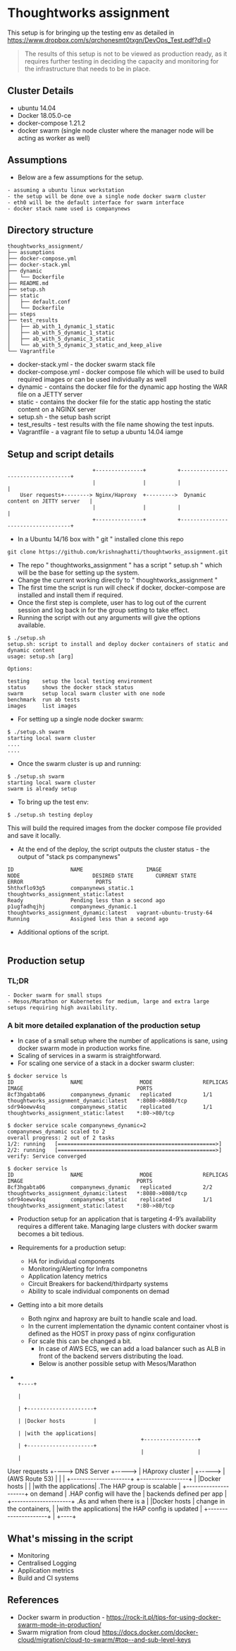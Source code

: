 # Thoughtworks assignment


This setup is for bringing up the testing env as detailed in https://www.dropbox.com/s/qrchonesmt0txgn/DevOps_Test.pdf?dl=0


> The results of this setup is not to be viewed as production ready, as it requires further testing in deciding the capacity and monitoring for the infrastructure that needs to be in place.


## Cluster Details

* ubuntu 14.04
* Docker 18.05.0-ce
* docker-compose 1.21.2
* docker swarm (single node cluster where the manager node will be acting as worker as well)


## Assumptions

* Below are a few assumptions for the setup.

```
- assuming a ubuntu linux workstation 
- the setup will be done ove a single node docker swarm cluster
- eth0 will be the default interface for swarm interface
- docker stack name used is companynews
```

## Directory structure

```
thoughtworks_assignment/
├── assumptions
├── docker-compose.yml
├── docker-stack.yml
├── dynamic
│   └── Dockerfile
├── README.md
├── setup.sh
├── static
│   ├── default.conf
│   └── Dockerfile
├── steps
├── test_results
│   ├── ab_with_1_dynamic_1_static
│   ├── ab_with_5_dynamic_1_static
│   ├── ab_with_5_dynamic_3_static
│   └── ab_with_5_dynamic_3_static_and_keep_alive
└── Vagrantfile
```

* docker-stack.yml - the docker swarm stack file
* docker-compose.yml - docker compose file which will be used to build required images or can be used individually as well
* dynamic - contains the docker file for the dynamic app hosting the WAR file on a JETTY server
* static - contains the docker file for the static app hosting the static content on a NGINX server 
* setup.sh - the setup bash script
* test_results - test results with the file name showing the test inputs.
* Vagrantfile - a vagrant file to setup a ubuntu 14.04 iamge 

## Setup and script details

                               +---------------+          +-----------------------------------+
                               |               |          |                                   |
        User requests+--------> Nginx/Haproxy  +--------->  Dynamic content on JETTY server   |
                               |               |          |                                   |
                               +---------------+          +-----------------------------------+


* In a Ubuntu 14/16 box with " git " installed clone this repo

```
git clone https://github.com/krishnaghatti/thoughtworks_assignment.git
```

* The repo " thoughtworks_assignment " has a script " setup.sh " which will be the base for setting up the system.
* Change the current working directly to " thoughtworks_assignment "
* The first time the script is run will check if docker, docker-compose are installed and install them if required.
* Once the first step is complete, user has to log out of the current session and log back in for the group setting to take effect.
* Running the script with out any arguments will give the options available.

```
$ ./setup.sh
setup.sh: script to install and deploy docker containers of static and dynamic content
usage: setup.sh [arg]

Options:

testing    setup the local testing environment
status     shows the docker stack status
swarm      setup local swarm cluster with one node
benchmark  run ab tests
images     list images
```

* For setting up a single node docker swarm:

```
$ ./setup.sh swarm
starting local swarm cluster
....
....
```

* Once the swarm cluster is up and running:

```
$ ./setup.sh swarm
starting local swarm cluster
swarm is already setup
```
* To bring up the test env:

```
$ ./setup.sh testing deploy
```
This will build the required images from the docker compose file provided and save it locally.

* At the end of the deploy, the script outputs the cluster status - the output of "stack ps companynews"

```
ID                  NAME                    IMAGE                                    NODE                       DESIRED STATE       CURRENT STATE                     ERROR                       PORTS
5hthxflo93g5        companynews_static.1    thoughtworks_assignment_static:latest                               Ready               Pending less than a second ago
p1ugfadhqjhj        companynews_dynamic.1   thoughtworks_assignment_dynamic:latest   vagrant-ubuntu-trusty-64   Running             Assigned less than a second ago

```

* Additional options of the script.
```

```

## Production setup

### TL;DR 
```
- Docker swarm for small stups
- Mesos/Marathon or Kubernetes for medium, large and extra large setups requiring high availability. 
```
### A bit more detailed explanation of the production setup

* In case of a small setup where the number of applications is sane, using docker swarm mode in production works fine. 
* Scaling of services in a swarm is straightforward. 
* For scaling one service of a stack in a docker swarm cluster:
```
$ docker service ls
ID                  NAME                  MODE                REPLICAS            IMAGE                                    PORTS
8cf3hgabta06        companynews_dynamic   replicated          1/1                 thoughtworks_assignment_dynamic:latest   *:8080->8080/tcp
sdr94oewv4sq        companynews_static    replicated          1/1                 thoughtworks_assignment_static:latest    *:80->80/tcp

$ docker service scale companynews_dynamic=2
companynews_dynamic scaled to 2
overall progress: 2 out of 2 tasks
1/2: running   [==================================================>]
2/2: running   [==================================================>]
verify: Service converged

$ docker service ls
ID                  NAME                  MODE                REPLICAS            IMAGE                                    PORTS
8cf3hgabta06        companynews_dynamic   replicated          2/2                 thoughtworks_assignment_dynamic:latest   *:8080->8080/tcp
sdr94oewv4sq        companynews_static    replicated          1/1                 thoughtworks_assignment_static:latest    *:80->80/tcp
```  
* Production setup for an application that is targeting 4-9’s availability requires a different take. Managing large clusters with docker swarm becomes a bit tedious.
* Requirements for a production setup:
	* HA for individual components
	* Monitoring/Alerting for Infra componetns
	* Application latency metrics
	* Circuit Breakers for backend/thirdparty systems
	* Ability to scale individual components on demad
* Getting into a bit more details 
	* Both nginx and haproxy are built to handle scale and load.
	* In the current implementation the dynamic content container vhost is defined as the HOST in proxy pass of nginx configuration
	* For scale this can be changed a bit.
		* In case of AWS ECS, we can add a load balancer such as ALB in front of the backend servers distributing the load.
		* Below is another possible setup with Mesos/Marathon

*
                                                                         +----+
                                                                         |
                                                                         | +---------------------+
                                                                         | |Docker hosts         |
                                                                         | |with the applications|
                                             +-----------------+         | +---------------------+
                                             |                 |         |
User requests +----> DNS Server    +----->   | HAproxy cluster | +-----> |
                     (AWS Route 53)          |                 |         | +---------------------+
                                             +-----------------+         | |Docker hosts         |
                                                                         | |with the applications|
                                            .The HAP group is scalable   | +---------------------+
                                             on demand                   |
                                            .HAP config will have the    |
                                             backends defined per app    | +---------------------+
                                            .As and when there is a      | |Docker hosts         |
                                            change in the containers,    | |with the applications|
                                            the HAP config is updated    | +---------------------+
                                                                         |
                                                                         +----+

## What's missing in the script 

* Monitoring
* Centralised Logging
* Application metrics
* Build and CI systems


## References

* Docker swarm in production - https://rock-it.pl/tips-for-using-docker-swarm-mode-in-production/
* Swarm migration from cloud https://docs.docker.com/docker-cloud/migration/cloud-to-swarm/#top--and-sub-level-keys
